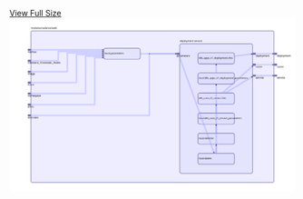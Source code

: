 [View Full Size](https://raw.githubusercontent.com/mingfang/terraform-k8s-modules/master/modules/cadence/web/diagram.svg?sanitize=true)<img src="diagram.svg"/>
